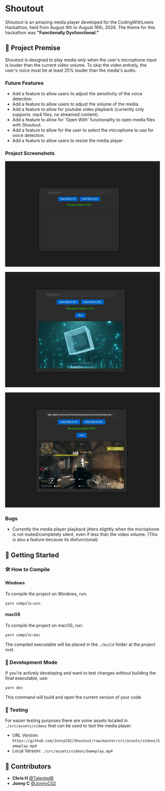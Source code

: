 # Shoutout

Shoutout is an amazing media player developed for the CodingWithLewis Hackathon, 
held from August 9th to August 16th, 2024. The theme for this hackathon was **"Functionally Dysfunctional."**

## 🎯 Project Premise

Shoutout is designed to play media only when the user's microphone input is louder than the current video volume. 
To skip the video entirely, the user's voice must be at least 25% louder than the media's audio.

### Future Features
- Add a feature to allow users to adjust the sensitivity of the voice detection.
- Add a feature to allow users to adjust the volume of the media.
- Add a feature to allow for youtube video playback (currently only supports .mp4 files, no streamed content).
- Add a feature to allow for 'Open With' functionality to open media files with Shoutout.
- Add a feature to allow for the user to select the microphone to use for voice detection.
- Add a feature to allow users to resize the media player

### Project Screenshots

![No media selected](./src/assets/examples/EmptyScreen.JPG)

![Media File Imported](./src/assets/examples/ImportedFile.JPG)

![Media URL selected](./src/assets/examples/ImportedUrl.JPG)

### Bugs
- Currently the media player playback jitters slightly when the microphone is not muted/completely silent, even if less than the video volume. (This is also a feature because its disfunctional)

## 🚀 Getting Started

### 🛠️ How to Compile

#### Windows
To compile the project on Windows, run:
```bash
yarn compile:win
```

#### macOS
To compile the project on macOS, run:
```bash
yarn compile:mac
```

The compiled executable will be placed in the `./build` folder at the project root.

### 🧪 Development Mode

If you're actively developing and want to test changes without building the final executable, use:
```bash
yarn dev
```

This command will build and open the current version of your code.

### 🧪 Testing
For easier testing purposes there are some assets located in `./src/assets/videos` that can be used to test the media player.

- URL Version: `https://github.com/JonnyC02/Shoutout/raw/master/src/assets/videos/Gameplay.mp4`
- Local Version: `./src/assets/videos/Gameplay.mp4`


## 👥 Contributors

- **Chris H** [@TalentedB](https://github.com/TalentedB)
- **Jonny C** [@JonnyC02](https://github.com/JonnyC02)
